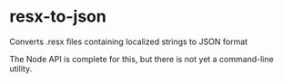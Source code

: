 # resx-to-json
Converts .resx files containing localized strings to JSON format

The Node API is complete for this, but there is not yet a command-line utility.